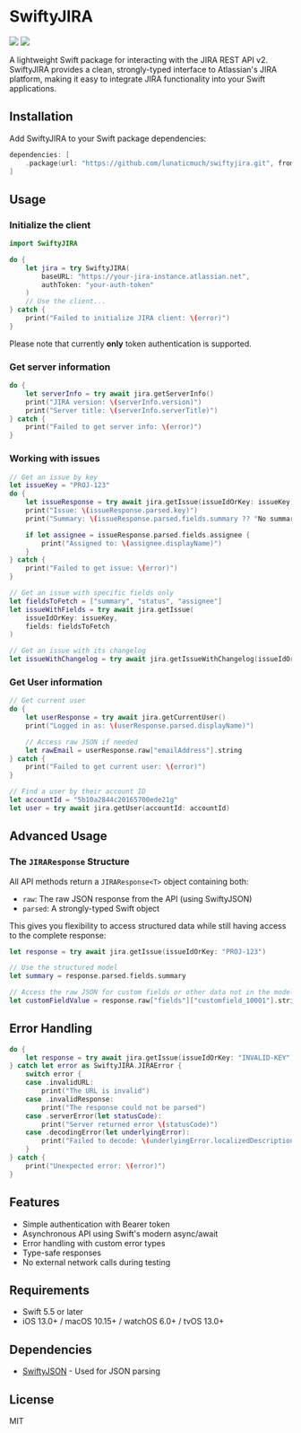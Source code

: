 # SwiftyJIRA

[![](https://img.shields.io/endpoint?url=https%3A%2F%2Fswiftpackageindex.com%2Fapi%2Fpackages%2FLunaticMuch%2Fswiftyjira%2Fbadge%3Ftype%3Dswift-versions)](https://swiftpackageindex.com/LunaticMuch/swiftyjira)
[![](https://img.shields.io/endpoint?url=https%3A%2F%2Fswiftpackageindex.com%2Fapi%2Fpackages%2FLunaticMuch%2Fswiftyjira%2Fbadge%3Ftype%3Dplatforms)](https://swiftpackageindex.com/LunaticMuch/swiftyjira)

A lightweight Swift package for interacting with the JIRA REST API v2. SwiftyJIRA provides a clean, strongly-typed interface to Atlassian's JIRA platform, making it easy to integrate JIRA functionality into your Swift applications.

## Installation

Add SwiftyJIRA to your Swift package dependencies:

```swift
dependencies: [
    .package(url: "https://github.com/lunaticmuch/swiftyjira.git", from: "1.0.0")
]
```

## Usage

### Initialize the client

```swift
import SwiftyJIRA

do {
    let jira = try SwiftyJIRA(
        baseURL: "https://your-jira-instance.atlassian.net",
        authToken: "your-auth-token"
    )
    // Use the client...
} catch {
    print("Failed to initialize JIRA client: \(error)")
}
```

Please note that currently **only** token authentication is supported.

### Get server information

```swift
do {
    let serverInfo = try await jira.getServerInfo()
    print("JIRA version: \(serverInfo.version)")
    print("Server title: \(serverInfo.serverTitle)")
} catch {
    print("Failed to get server info: \(error)")
}
```

### Working with issues

```swift
// Get an issue by key
let issueKey = "PROJ-123"
do {
    let issueResponse = try await jira.getIssue(issueIdOrKey: issueKey)
    print("Issue: \(issueResponse.parsed.key)")
    print("Summary: \(issueResponse.parsed.fields.summary ?? "No summary")")

    if let assignee = issueResponse.parsed.fields.assignee {
        print("Assigned to: \(assignee.displayName)")
    }
} catch {
    print("Failed to get issue: \(error)")
}

// Get an issue with specific fields only
let fieldsToFetch = ["summary", "status", "assignee"]
let issueWithFields = try await jira.getIssue(
    issueIdOrKey: issueKey,
    fields: fieldsToFetch
)

// Get an issue with its changelog
let issueWithChangelog = try await jira.getIssueWithChangelog(issueIdOrKey: issueKey)
```

### Get User information

```swift
// Get current user
do {
    let userResponse = try await jira.getCurrentUser()
    print("Logged in as: \(userResponse.parsed.displayName)")

    // Access raw JSON if needed
    let rawEmail = userResponse.raw["emailAddress"].string
} catch {
    print("Failed to get current user: \(error)")
}

// Find a user by their account ID
let accountId = "5b10a2844c20165700ede21g"
let user = try await jira.getUser(accountId: accountId)
```

## Advanced Usage

### The `JIRAResponse` Structure

All API methods return a `JIRAResponse<T>` object containing both:

- `raw`: The raw JSON response from the API (using SwiftyJSON)
- `parsed`: A strongly-typed Swift object

This gives you flexibility to access structured data while still having access to the complete response:

```swift
let response = try await jira.getIssue(issueIdOrKey: "PROJ-123")

// Use the structured model
let summary = response.parsed.fields.summary

// Access the raw JSON for custom fields or other data not in the model
let customFieldValue = response.raw["fields"]["customfield_10001"].string
```

## Error Handling

```swift
do {
    let response = try await jira.getIssue(issueIdOrKey: "INVALID-KEY")
} catch let error as SwiftyJIRA.JIRAError {
    switch error {
    case .invalidURL:
        print("The URL is invalid")
    case .invalidResponse:
        print("The response could not be parsed")
    case .serverError(let statusCode):
        print("Server returned error \(statusCode)")
    case .decodingError(let underlyingError):
        print("Failed to decode: \(underlyingError.localizedDescription)")
    }
} catch {
    print("Unexpected error: \(error)")
}
```

## Features

- Simple authentication with Bearer token
- Asynchronous API using Swift's modern async/await
- Error handling with custom error types
- Type-safe responses
- No external network calls during testing

## Requirements

- Swift 5.5 or later
- iOS 13.0+ / macOS 10.15+ / watchOS 6.0+ / tvOS 13.0+

## Dependencies

- [SwiftyJSON](https://github.com/SwiftyJSON/SwiftyJSON) - Used for JSON parsing

## License

MIT
